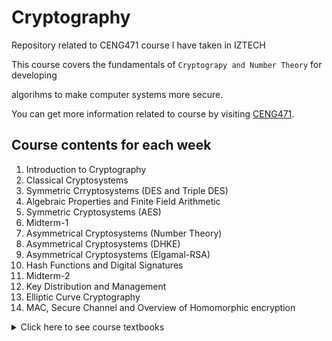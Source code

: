 # Cryptography
Repository related to CENG471 course I have taken in IZTECH

This course covers the fundamentals of `Cryptograpy and Number Theory` for developing 

algorihms to make computer systems more secure.

You can get more information related to course by visiting [CENG471](https://ceng.iyte.edu.tr/tr/courses/ceng-471/).

## Course contents for each week
1. Introduction to Cryptography
2. Classical Cryptosystems
3. Symmetric Crryptosystems (DES and Triple DES)
4. Algebraic Properties and Finite Field Arithmetic
5. Symmetric Cryptosystems (AES)
6. Midterm-1
7. Asymmetrical Cryptosystems (Number Theory)
8. Asymmetrical Cryptosystems (DHKE)
9. Asymmetrical Cryptosystems (Elgamal-RSA)
10. Hash Functions and Digital Signatures 
11. Midterm-2
12. Key Distribution and Management 
13. Elliptic Curve Cryptography
14. MAC, Secure Channel and Overview of Homomorphic encryption

<details>
  
  <summary>Click here to see course textbooks</summary>
  
  ## Some Useful Textbooks for Cryptography
  
  [Cryptography and Network Security by William Stallings](Textbooks/TEXTBOOK.pdf).
  
  [Cryptography Engineering](Textbooks/cryptography_engineering_design_principles_and_practical_applications.pdf).
  
  [Elliptic Curve Cryptography](Textbooks/Guide_Elliptic_Curve_Cryptography.pdf).
  
</details>  

